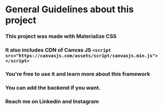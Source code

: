 # General Guidelines about this project

### This project was made with Materialize CSS

### It also includes CDN of Canvas JS `<script src="https://canvasjs.com/assets/script/canvasjs.min.js"></script>`

### You're free to use it and learn more about this framework

### You can add the backend if you want.

### Reach me on Linkedin and Instagram
